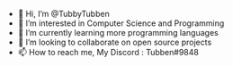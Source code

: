 - 👋 Hi, I’m @TubbyTubben
- 👀 I’m interested in Computer Science and Programming
- 🌱 I’m currently learning more programming languages
- 💞️ I’m looking to collaborate on open source projects
- 📫 How to reach me, My Discord : Tubben#9848



<!---
TubbyTubben/TubbyTubben is a ✨ special ✨ repository because its `README.md` (this file) appears on your GitHub profile.
You can click the Preview link to take a look at your changes.
--->
